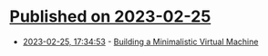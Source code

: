 # [Published on 2023-02-25](index.md)

* [2023-02-25, 17:34:53](https://lobste.rs/s/hc7bk7/building_minimalistic_virtual_machine) - [Building a Minimalistic Virtual Machine](https://pointersgonewild.com/2023/02/24/building-a-minimalistic-virtual-machine/)
